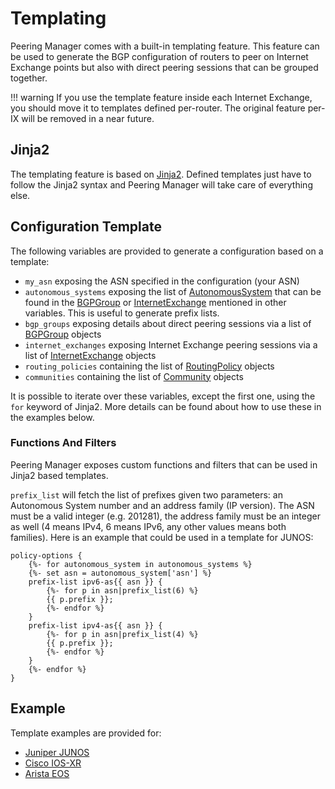 # Templating

Peering Manager comes with a built-in templating feature. This feature can be
used to generate the BGP configuration of routers to peer on Internet Exchange
points but also with direct peering sessions that can be grouped together.

!!! warning
    If you use the template feature inside each Internet Exchange, you should
    move it to templates defined per-router. The original feature per-IX will
    be removed in a near future.

## Jinja2

The templating feature is based on [Jinja2](http://jinja.pocoo.org/docs/2.9/).
Defined templates just have to follow the Jinja2 syntax and Peering Manager
will take care of everything else.

## Configuration Template

The following variables are provided to generate a configuration based on a
template:

  * `my_asn` exposing the ASN specified in the configuration (your ASN)
  * `autonomous_systems` exposing the list of
    [AutonomousSystem](objects/autonomoussystem.md) that can be found in the
    [BGPGroup](objects/bgpgroup.md) or
    [InternetExchange](objects/internetexchange.md) mentioned in other
    variables. This is useful to generate prefix lists.
  * `bgp_groups` exposing details about direct peering sessions via a list of
    [BGPGroup](objects/bgpgroup.md) objects
  * `internet_exchanges` exposing Internet Exchange peering sessions via a list
    of [InternetExchange](objects/internetexchange.md) objects
  * `routing_policies` containing the list of
    [RoutingPolicy](objects/routingpolicy.md) objects
  * `communities` containing the list of [Community](objects/community.md)
    objects

It is possible to iterate over these variables, except the first one, using the
`for` keyword of Jinja2. More details can be found about how to use these in
the examples below.

### Functions And Filters

Peering Manager exposes custom functions and filters that can be used in Jinja2
based templates.

`prefix_list` will fetch the list of prefixes given two parameters: an
Autonomous System number and an address family (IP version). The ASN must be a
valid integer (e.g. 201281), the address family must be an integer as well (4
means IPv4, 6 means IPv6, any other values means both families). Here is an
example that could be used in a template for JUNOS:

```no-highlight
policy-options {
    {%- for autonomous_system in autonomous_systems %}
    {%- set asn = autonomous_system['asn'] %}
    prefix-list ipv6-as{{ asn }} {
        {%- for p in asn|prefix_list(6) %}
        {{ p.prefix }};
        {%- endfor %}
    }
    prefix-list ipv4-as{{ asn }} {
        {%- for p in asn|prefix_list(4) %}
        {{ p.prefix }};
        {%- endfor %}
    }
    {%- endfor %}
}
```

## Example

Template examples are provided for:

  * [Juniper JUNOS](juniper-junos.md)
  * [Cisco IOS-XR](cisco-iosxr.md)
  * [Arista EOS](arista-eos.md)
